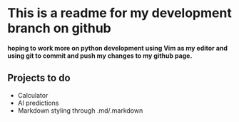 # This is a readme for my development branch on github
**hoping to work more on python development using Vim as my editor and using git to commit and push my changes to my github page.**

## Projects to do
* Calculator
* AI predictions
* Markdown styling through .md/.markdown
